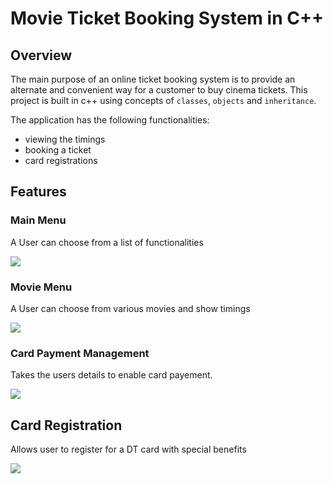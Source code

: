 # Movie Ticket Booking System in C++

## Overview

The main purpose of an online ticket booking system is to provide an alternate and convenient way for a customer to buy cinema tickets.
This project is built in c++ using concepts of `classes`, `objects` and `inheritance`.

The application has the following functionalities:
* viewing the timings
* booking a ticket
* card registrations


## Features

### Main Menu

A User can choose from a list of functionalities

![](/images/main_menu.png)

### Movie Menu

A User can choose from various movies and show timings

![](/images/movie_menu.png)

### Card Payment Management

Takes the users details to enable card payement.

![](/images/card_payment.png)

## Card Registration

Allows user to register for a DT card with special benefits

![](/images/card_registration.png)


